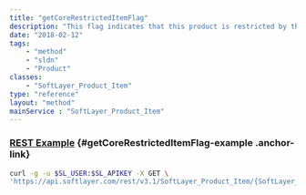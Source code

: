 ```yaml
---
title: "getCoreRestrictedItemFlag"
description: "This flag indicates that this product is restricted by the number of cores on the compute instance. This is deprecated. Use [SoftLayer_Product_Item::getCapacityRestrictedProductFlag](/reference/services/SoftLayer_Product_Item/getCapacityRestrictedProductFlag)"
date: "2018-02-12"
tags:
    - "method"
    - "sldn"
    - "Product"
classes:
    - "SoftLayer_Product_Item"
type: "reference"
layout: "method"
mainService : "SoftLayer_Product_Item"
---
```


### [REST Example](#getCoreRestrictedItemFlag-example) <a href="/article/rest/"><i class="fas fa-question"></i></a> {#getCoreRestrictedItemFlag-example .anchor-link} 
```bash
curl -g -u $SL_USER:$SL_APIKEY -X GET \
'https://api.softlayer.com/rest/v3.1/SoftLayer_Product_Item/{SoftLayer_Product_ItemID}/getCoreRestrictedItemFlag'
```
